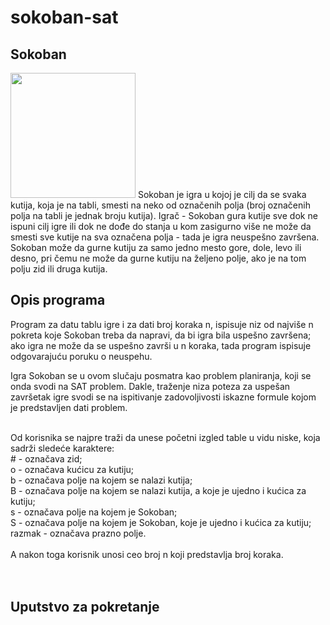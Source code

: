 # sokoban-sat

<h2>Sokoban</h2>

<img src = "http://www.matf.bg.ac.rs/p/files/126-sokoban.gif" width ="200" height ="200">
Sokoban je igra u kojoj je cilj da se svaka kutija, koja je na tabli, smesti na neko od označenih polja (broj označenih polja na tabli je jednak broju kutija). Igrač - Sokoban gura kutije sve dok ne ispuni cilj igre ili dok ne dođe do stanja u kom zasigurno više ne može da smesti sve kutije na sva označena polja - tada je igra neuspešno završena.
<br>
Sokoban može da gurne kutiju za samo jedno mesto gore, dole, levo ili desno, pri čemu ne može da gurne kutiju na željeno polje, ako je na tom polju zid ili druga kutija.

<h2>Opis programa</h2>


Program za datu tablu igre i za dati broj koraka n, ispisuje niz od najviše n pokreta koje Sokoban treba da napravi, da bi igra bila uspešno završena; ako igra ne može da se uspešno završi u n koraka, tada program ispisuje odgovarajuću poruku o neuspehu. 

Igra Sokoban se u ovom slučaju posmatra kao problem planiranja, koji se onda svodi na SAT problem. Dakle, traženje niza poteza za uspešan završetak igre svodi se na ispitivanje zadovoljivosti iskazne formule kojom je predstavljen dati problem.


<br>
Od korisnika se najpre traži da unese početni izgled table u vidu niske, koja sadrži sledeće karaktere: <br>
&#35; - označava zid;
<br>
o - označava kućicu za kutiju;
<br>
b - označava polje na kojem se nalazi kutija;
<br>
B - označava polje na kojem se nalazi kutija, a koje je ujedno i kućica za kutiju;
<br>
s - označava polje na kojem je Sokoban;
<br>
S - označava polje na kojem je Sokoban, koje je ujedno i kućica za kutiju;
<br>
razmak - označava prazno polje.
<br>
<br>
A nakon toga korisnik unosi ceo broj n koji predstavlja broj koraka. 

<br>
<br>
<br>



<h2>Uputstvo za pokretanje</h2>
